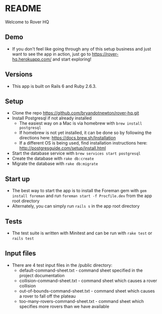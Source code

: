 # README

Welcome to Rover HQ

## Demo

* If you don't feel like going through any of this setup business and just want to see the app in action, just go to https://rover-hq.herokuapp.com/ and start exploring!

## Versions

* This app is built on Rails 6 and Ruby 2.6.3.

## Setup

* Clone the repo https://github.com/bryandotnewton/rover-hq.git
* Install Postgresql if not already installed
  * The easiest way on a Mac is via homebrew with `brew install postgresql`
  * If homebrew is not yet installed, it can be done so by following the directions here: https://docs.brew.sh/Installation
  * If a different OS is being used, find installation instructions here: http://postgresguide.com/setup/install.html
* Start the database service with `brew services start postgresql`
* Create the database with `rake db:create`
* Migrate the database with `rake db:migrate`

## Start up

* The best way to start the app is to install the Foreman gem with `gem install foreman` and run `foreman start -f Procfile.dev` from the app root directory
* Alternately, you can simply run `rails s` in the app root directory

## Tests

* The test suite is written with Minitest and can be run with `rake test` or `rails test`

## Input files

* There are 4 test input files in the /public directory:
  * default-command-sheet.txt - command sheet specified in the project documentation
  * collision-command-sheet.txt - command sheet which causes a rover collision
  * out-of-bounds-command-sheet.txt - command sheet which causes a rover to fall off the plateau
  * too-many-rovers-command-sheet.txt - command sheet which specifies more rovers than we have available
